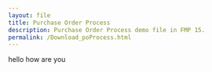```yaml
---
layout: file
title: Purchase Order Process
description: Purchase Order Process demo file in FMP 15.
permalink: /Download_poProcess.html
---
```

hello how are you